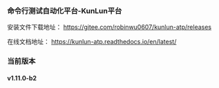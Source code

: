 ### 命令行测试自动化平台-KunLun平台

安装文件下载地址： https://gitee.com/robinwu0607/kunlun-atp/releases

在线文档地址： https://kunlun-atp.readthedocs.io/en/latest/

### 当前版本
#### v1.11.0-b2
